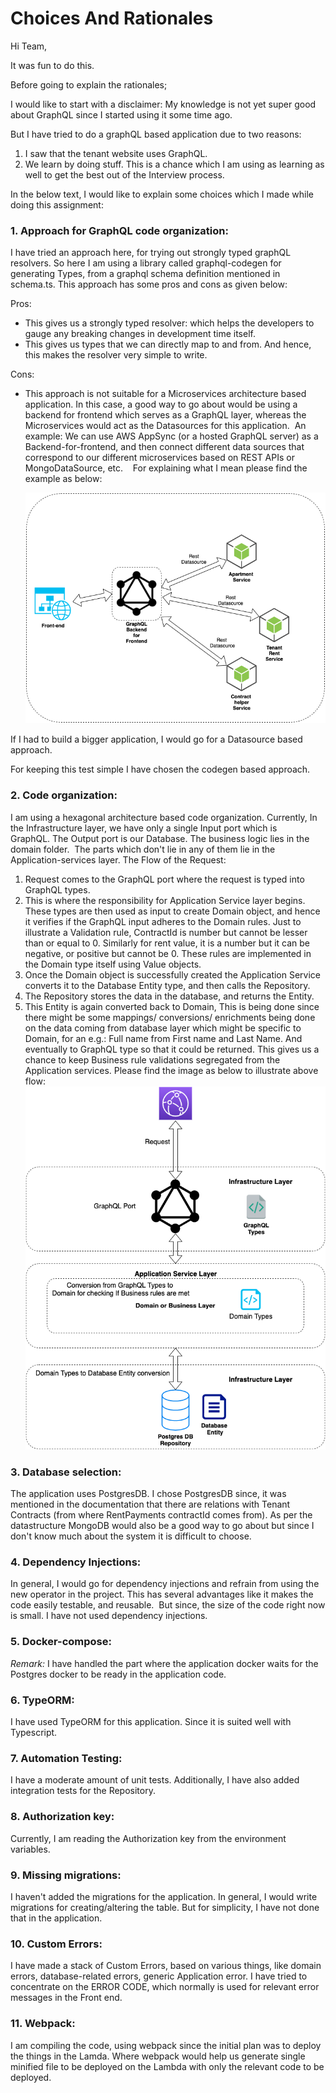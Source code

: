 # Choices And Rationales
Hi Team,

It was fun to do this.

Before going to explain the rationales;

I would like to start with a disclaimer: 
My knowledge is not yet super good about GraphQL since I started using it some time ago. 

But I have tried to do a graphQL based application due to two reasons: 
1. I saw that the tenant website uses GraphQL.
2. We learn by doing stuff. This is a chance which I am using as learning as well to get the best out of the Interview process.

In the below text, I would like to explain some choices which I made while doing this assignment:

### 1. Approach for GraphQL code organization: 
I have tried an approach here, for trying out strongly typed graphQL resolvers.
So here I am using a library called graphql-codegen for generating Types, from a graphql schema definition mentioned in schema.ts.
This approach has some pros and cons as given below: 

Pros:
  - This gives us a strongly typed resolver: which helps the developers to gauge any breaking changes in development time itself. 
  - This gives us types that we can directly map to and from. And hence, this makes the resolver very simple to write.

Cons:
  - This approach is not suitable for a Microservices architecture based application.
In this case, a good way to go about would be using a backend for frontend which serves as a GraphQL layer, whereas the Microservices   would act as the Datasources for this application. 
An example: We can use AWS AppSync (or a hosted GraphQL server) as a Backend-for-frontend, and then connect different data sources that correspond to our different microservices based on REST APIs or  MongoDataSource, etc. 
  For explaining what I mean please find the example as below:
    
    ![Example for explaining GraphQL example](./GraphQLExample.png?raw=true "Example for explaining GraphQL example")

If I had to build a bigger application, I would go for a Datasource based approach.

For keeping this test simple I have chosen the codegen based approach.

### 2. Code organization: 
I am using a hexagonal architecture based code organization. Currently, In the Infrastructure layer, we have only a single Input port which is GraphQL. The Output port is our Database.
The business logic lies in the domain folder. 
The parts which don't lie in any of them lie in the Application-services layer.
The Flow of the Request:
  1. Request comes to the GraphQL port where the request is typed into GraphQL types.
  2. This is where the responsibility for Application Service layer begins. These types are then used as input to create Domain object, and hence it verifies if the GraphQL input adheres to the Domain rules. Just to illustrate a Validation rule, ContractId is number but cannot be lesser than or equal to 0. Similarly for rent value, it is a number but it can be negative, or positive but cannot be 0. These rules are implemented in the Domain type itself using Value objects.
  3. Once the Domain object is successfully created the Application Service converts it to the Database Entity type, and then calls the Repository.
  4. The Repository stores the data in the database, and returns the Entity.
  5. This Entity is again converted back to Domain, This is being done since there might be some mappings/ conversions/ enrichments being done on the data coming from database layer which might be specific to Domain, for an e.g.: Full name from First name and Last Name. And eventually to GraphQL type so that it could be returned. 
This gives us a chance to keep Business rule validations segregated from the Application services. 
Please find the image as below to illustrate above flow:
![Explanation for Code organization](./RequestFlowAndTypeConversions.png?raw=true "Request flow and type conversions ")

### 3. Database selection:
The application uses PostgresDB. I chose PostgresDB since, it was mentioned in the documentation that there are relations with Tenant Contracts (from where RentPayments contractId comes from). As per the datastructure MongoDB would also be a good way to go about but since I don't know much about the system it is difficult to choose.

### 4. Dependency Injections: 
In general, I would go for dependency injections and refrain from using the new operator in the project. 
This has several advantages like it makes the code easily testable, and reusable. 
But since, the size of the code right now is small. I have not used dependency injections.

### 5. Docker-compose:
*Remark:* I have handled the part where the application docker waits for the Postgres docker to be ready in the application code.

### 6. TypeORM: 
I have used TypeORM for this application. Since it is suited well with Typescript.

### 7. Automation Testing: 
I have a moderate amount of unit tests. Additionally, I have also added integration tests for the Repository. 

### 8. Authorization key: 
Currently, I am reading the Authorization key from the environment variables.

### 9. Missing migrations:
I haven't added the migrations for the application. In general, I would write migrations for creating/altering the table. But for simplicity, I have not done that in the application.

### 10. Custom Errors:
I have made a stack of Custom Errors, based on various things, like domain errors, database-related errors, generic Application error. I have tried to concentrate on the ERROR CODE, which normally is used for relevant error messages in the Front end.

### 11. Webpack: 
I am compiling the code, using webpack since the initial plan was to deploy the things in the Lamda. Where webpack would help us generate single minified file to be deployed on the Lambda with only the relevant code to be deployed.
